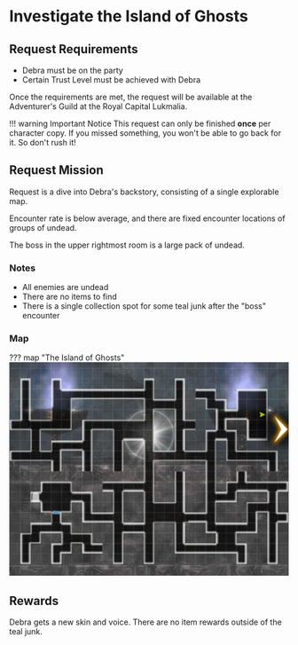 # Investigate the Island of Ghosts

## Request Requirements

* Debra must be on the party
* Certain Trust Level must be achieved with Debra

Once the requirements are met, the request will be available at the
Adventurer's Guild at the Royal Capital Lukmalia.

!!! warning Important Notice
    This request can only be finished **once** per character copy. If you missed something, you
    won't be able to go back for it. So don't rush it!

## Request Mission

Request is a dive into Debra's backstory, consisting of a single explorable map.

Encounter rate is below average, and there are fixed encounter locations of groups of undead.

The boss in the upper rightmost room is a large pack of undead.

### Notes
- All enemies are undead
- There are no items to find
- There is a single collection spot for some teal junk after the "boss" encounter

### Map

??? map "The Island of Ghosts"
    ![](img/island-of-ghosts.jpg)

## Rewards

Debra gets a new skin and voice. There are no item rewards outside of the teal junk.
